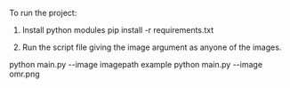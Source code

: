 To run the project: 

1. Install python modules
pip install -r requirements.txt

2. Run the script file giving the image argument as anyone of the images.

python main.py --image imagepath
example python main.py --image omr.png
